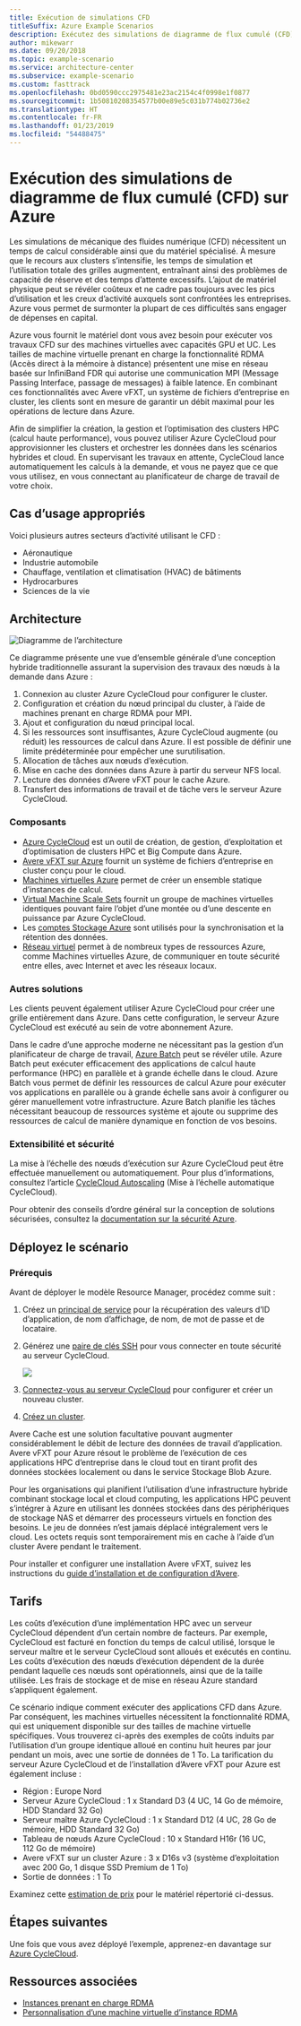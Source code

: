 ```yaml
---
title: Exécution de simulations CFD
titleSuffix: Azure Example Scenarios
description: Exécutez des simulations de diagramme de flux cumulé (CFD) sur Azure.
author: mikewarr
ms.date: 09/20/2018
ms.topic: example-scenario
ms.service: architecture-center
ms.subservice: example-scenario
ms.custom: fasttrack
ms.openlocfilehash: 0bd0590ccc2975481e23ac2154c4f0998e1f0877
ms.sourcegitcommit: 1b50810208354577b00e89e5c031b774b02736e2
ms.translationtype: HT
ms.contentlocale: fr-FR
ms.lasthandoff: 01/23/2019
ms.locfileid: "54488475"
---
```

# <a name="running-computational-fluid-dynamics-cfd-simulations-on-azure"></a>Exécution des simulations de diagramme de flux cumulé (CFD) sur Azure

Les simulations de mécanique des fluides numérique (CFD) nécessitent un temps de calcul considérable ainsi que du matériel spécialisé. À mesure que le recours aux clusters s’intensifie, les temps de simulation et l’utilisation totale des grilles augmentent, entraînant ainsi des problèmes de capacité de réserve et des temps d’attente excessifs. L’ajout de matériel physique peut se révéler coûteux et ne cadre pas toujours avec les pics d’utilisation et les creux d’activité auxquels sont confrontées les entreprises. Azure vous permet de surmonter la plupart de ces difficultés sans engager de dépenses en capital.

Azure vous fournit le matériel dont vous avez besoin pour exécuter vos travaux CFD sur des machines virtuelles avec capacités GPU et UC. Les tailles de machine virtuelle prenant en charge la fonctionnalité RDMA (Accès direct à la mémoire à distance) présentent une mise en réseau basée sur InfiniBand FDR qui autorise une communication MPI (Message Passing Interface, passage de messages) à faible latence. En combinant ces fonctionnalités avec Avere vFXT, un système de fichiers d’entreprise en cluster, les clients sont en mesure de garantir un débit maximal pour les opérations de lecture dans Azure.

Afin de simplifier la création, la gestion et l’optimisation des clusters HPC (calcul haute performance), vous pouvez utiliser Azure CycleCloud pour approvisionner les clusters et orchestrer les données dans les scénarios hybrides et cloud. En supervisant les travaux en attente, CycleCloud lance automatiquement les calculs à la demande, et vous ne payez que ce que vous utilisez, en vous connectant au planificateur de charge de travail de votre choix.

## <a name="relevant-use-cases"></a>Cas d’usage appropriés

Voici plusieurs autres secteurs d’activité utilisant le CFD :

- Aéronautique
- Industrie automobile
- Chauffage, ventilation et climatisation (HVAC) de bâtiments
- Hydrocarbures
- Sciences de la vie

## <a name="architecture"></a>Architecture

![Diagramme de l’architecture][architecture]

Ce diagramme présente une vue d’ensemble générale d’une conception hybride traditionnelle assurant la supervision des travaux des nœuds à la demande dans Azure :

1. Connexion au cluster Azure CycleCloud pour configurer le cluster.
2. Configuration et création du nœud principal du cluster, à l’aide de machines prenant en charge RDMA pour MPI.
3. Ajout et configuration du nœud principal local.
4. Si les ressources sont insuffisantes, Azure CycleCloud augmente (ou réduit) les ressources de calcul dans Azure. Il est possible de définir une limite prédéterminée pour empêcher une surutilisation.
5. Allocation de tâches aux nœuds d’exécution.
6. Mise en cache des données dans Azure à partir du serveur NFS local.
7. Lecture des données d’Avere vFXT pour le cache Azure.
8. Transfert des informations de travail et de tâche vers le serveur Azure CycleCloud.

### <a name="components"></a>Composants

- [Azure CycleCloud][cyclecloud] est un outil de création, de gestion, d’exploitation et d’optimisation de clusters HPC et Big Compute dans Azure.
- [Avere vFXT sur Azure][avere] fournit un système de fichiers d’entreprise en cluster conçu pour le cloud.
- [Machines virtuelles Azure][vms] permet de créer un ensemble statique d’instances de calcul.
- [Virtual Machine Scale Sets][vmss] fournit un groupe de machines virtuelles identiques pouvant faire l’objet d’une montée ou d’une descente en puissance par Azure CycleCloud.
- Les [comptes Stockage Azure](/azure/storage/common/storage-introduction) sont utilisés pour la synchronisation et la rétention des données.
- [Réseau virtuel](/azure/virtual-network/virtual-networks-overview) permet à de nombreux types de ressources Azure, comme Machines virtuelles Azure, de communiquer en toute sécurité entre elles, avec Internet et avec les réseaux locaux.

### <a name="alternatives"></a>Autres solutions

Les clients peuvent également utiliser Azure CycleCloud pour créer une grille entièrement dans Azure. Dans cette configuration, le serveur Azure CycleCloud est exécuté au sein de votre abonnement Azure.

Dans le cadre d’une approche moderne ne nécessitant pas la gestion d’un planificateur de charge de travail, [Azure Batch][batch] peut se révéler utile. Azure Batch peut exécuter efficacement des applications de calcul haute performance (HPC) en parallèle et à grande échelle dans le cloud. Azure Batch vous permet de définir les ressources de calcul Azure pour exécuter vos applications en parallèle ou à grande échelle sans avoir à configurer ou gérer manuellement votre infrastructure. Azure Batch planifie les tâches nécessitant beaucoup de ressources système et ajoute ou supprime des ressources de calcul de manière dynamique en fonction de vos besoins.

### <a name="scalability-and-security"></a>Extensibilité et sécurité

La mise à l’échelle des nœuds d’exécution sur Azure CycleCloud peut être effectuée manuellement ou automatiquement. Pour plus d’informations, consultez l’article [CycleCloud Autoscaling][cycle-scale] (Mise à l’échelle automatique CycleCloud).

Pour obtenir des conseils d’ordre général sur la conception de solutions sécurisées, consultez la [documentation sur la sécurité Azure][security].

## <a name="deploy-the-scenario"></a>Déployez le scénario

### <a name="prerequisites"></a>Prérequis

Avant de déployer le modèle Resource Manager, procédez comme suit :

1. Créez un [principal de service][cycle-svcprin] pour la récupération des valeurs d’ID d’application, de nom d’affichage, de nom, de mot de passe et de locataire.
2. Générez une [paire de clés SSH][cycle-ssh] pour vous connecter en toute sécurité au serveur CycleCloud.

    <!-- markdownlint-disable MD033 -->

    <a href="https://portal.azure.com/#create/Microsoft.Template/uri/https%3A%2F%2Fraw.githubusercontent.com%2FCycleCloudCommunity%2Fcyclecloud_arm%2Fmaster%2Fazuredeploy.json" target="_blank">
        <img src="https://azuredeploy.net/deploybutton.png"/>
    </a>

    <!-- markdownlint-enable MD033 -->

3. [Connectez-vous au serveur CycleCloud][cycle-login] pour configurer et créer un nouveau cluster.
4. [Créez un cluster][cycle-create].

Avere Cache est une solution facultative pouvant augmenter considérablement le débit de lecture des données de travail d’application. Avere vFXT pour Azure résout le problème de l’exécution de ces applications HPC d’entreprise dans le cloud tout en tirant profit des données stockées localement ou dans le service Stockage Blob Azure.

Pour les organisations qui planifient l’utilisation d’une infrastructure hybride combinant stockage local et cloud computing, les applications HPC peuvent s’intégrer à Azure en utilisant les données stockées dans des périphériques de stockage NAS et démarrer des processeurs virtuels en fonction des besoins. Le jeu de données n’est jamais déplacé intégralement vers le cloud. Les octets requis sont temporairement mis en cache à l’aide d’un cluster Avere pendant le traitement.

Pour installer et configurer une installation Avere vFXT, suivez les instructions du [guide d’installation et de configuration d’Avere][avere].

## <a name="pricing"></a>Tarifs

Les coûts d’exécution d’une implémentation HPC avec un serveur CycleCloud dépendent d’un certain nombre de facteurs. Par exemple, CycleCloud est facturé en fonction du temps de calcul utilisé, lorsque le serveur maître et le serveur CycleCloud sont alloués et exécutés en continu. Les coûts d’exécution des nœuds d’exécution dépendent de la durée pendant laquelle ces nœuds sont opérationnels, ainsi que de la taille utilisée. Les frais de stockage et de mise en réseau Azure standard s’appliquent également.

Ce scénario indique comment exécuter des applications CFD dans Azure. Par conséquent, les machines virtuelles nécessitent la fonctionnalité RDMA, qui est uniquement disponible sur des tailles de machine virtuelle spécifiques. Vous trouverez ci-après des exemples de coûts induits par l’utilisation d’un groupe identique alloué en continu huit heures par jour pendant un mois, avec une sortie de données de 1 To. La tarification du serveur Azure CycleCloud et de l’installation d’Avere vFXT pour Azure est également incluse :

- Région : Europe Nord
- Serveur Azure CycleCloud : 1 x Standard D3 (4 UC, 14 Go de mémoire, HDD Standard 32 Go)
- Serveur maître Azure CycleCloud : 1 x Standard D12 (4 UC, 28 Go de mémoire, HDD Standard 32 Go)
- Tableau de nœuds Azure CycleCloud : 10 x Standard H16r (16 UC, 112 Go de mémoire)
- Avere vFXT sur un cluster Azure : 3 x D16s v3 (système d’exploitation avec 200 Go, 1 disque SSD Premium de 1 To)
- Sortie de données : 1 To

Examinez cette [estimation de prix][pricing] pour le matériel répertorié ci-dessus.

## <a name="next-steps"></a>Étapes suivantes

Une fois que vous avez déployé l’exemple, apprenez-en davantage sur [Azure CycleCloud][cyclecloud].

## <a name="related-resources"></a>Ressources associées

- [Instances prenant en charge RDMA][rdma]
- [Personnalisation d’une machine virtuelle d’instance RDMA][rdma-custom]

<!-- links -->
[architecture]: ./media/architecture-hpc-cfd.png
[calculator]: https://azure.com/e/
[availability]: /azure/architecture/checklist/availability
[resource-groups]: /azure/azure-resource-manager/resource-group-overview
[resiliency]: /azure/architecture/resiliency/
[security]: /azure/security/
[scalability]: /azure/architecture/checklist/scalability
[vmss]: /azure/virtual-machine-scale-sets/overview
[cyclecloud]: /azure/cyclecloud/
[rdma]: /azure/virtual-machines/windows/sizes-hpc#rdma-capable-instances
[gpu]: /azure/virtual-machines/windows/sizes-gpu
[hpcsizes]: /azure/virtual-machines/windows/sizes-hpc
[vms]: /azure/virtual-machines/
[low-pri]: /azure/virtual-machine-scale-sets/virtual-machine-scale-sets-use-low-priority
[batch]: /azure/batch/
[avere]: https://github.com/Azure/Avere/blob/master/README.md
[cycle-prereq]: /azure/cyclecloud/quickstart-install-cyclecloud#prerequisites
[cycle-svcprin]: /azure/cyclecloud/quickstart-install-cyclecloud#service-principal
[cycle-ssh]: /azure/cyclecloud/quickstart-install-cyclecloud#ssh-keypair
[cycle-login]: /azure/cyclecloud/quickstart-install-cyclecloud#log-into-the-cyclecloud-application-server
[cycle-create]: /azure/cyclecloud/quickstart-create-and-run-cluster
[rdma]: /azure/virtual-machines/windows/sizes-hpc#rdma-capable-instances
[rdma-custom]: /azure/virtual-machines/linux/classic/rdma-cluster#customize-the-vm
[pricing]: https://azure.com/e/53030a04a2ab47a289156e2377a4247a
[cycle-scale]: /azure/cyclecloud/autoscale
